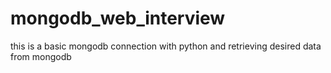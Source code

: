 # mongodb_web_interview
this is a basic mongodb connection with python and retrieving desired data from mongodb
